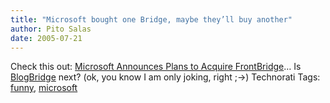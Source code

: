 ```yaml
---
title: "Microsoft bought one Bridge, maybe they’ll buy another"
author: Pito Salas
date: 2005-07-21
---
```




Check this out: [Microsoft Announces Plans to Acquire
FrontBridge](<http://www.microsoft.com/presspass/features/2005/jul05/07-20ManagedMessaging.mspx>)…
Is [BlogBridge](<http://www.blogbridge.com>) next? (ok, you know I am only
joking, right ;->) Technorati Tags:
[funny](<http://technorati.com/tag/funny>),
[microsoft](<http://technorati.com/tag/microsoft>)


